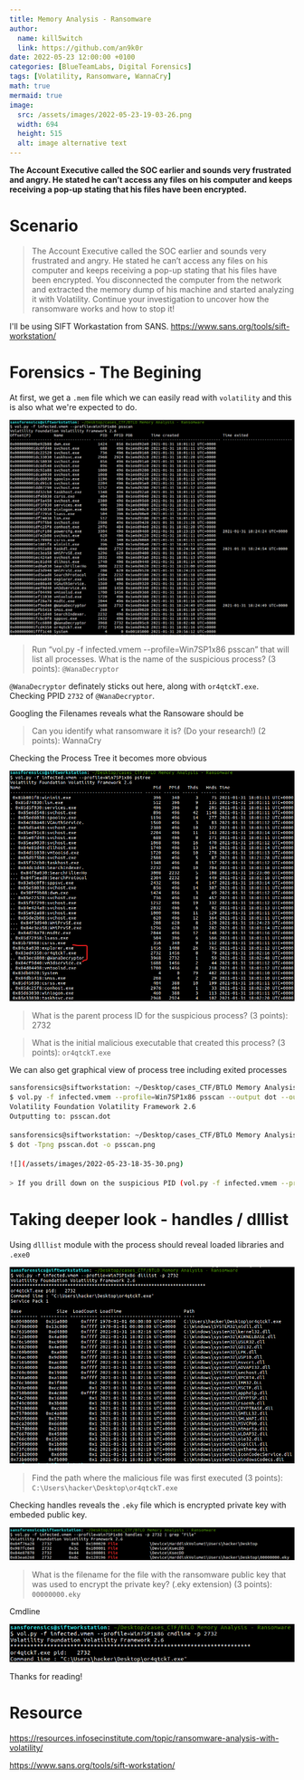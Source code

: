 ```yaml
---
title: Memory Analysis - Ransomware
author:
  name: kill5witch
  link: https://github.com/an9k0r
date: 2022-05-23 12:00:00 +0100
categories: [BlueTeamLabs, Digital Forensics]
tags: [Volatility, Ransomware, WannaCry]
math: true
mermaid: true
image:
  src: /assets/images/2022-05-23-19-03-26.png
  width: 694
  height: 515
  alt: image alternative text
---
```

**The Account Executive called the SOC earlier and sounds very frustrated and angry. He stated he can’t access any files on his computer and keeps receiving a pop-up stating that his files have been encrypted.**
# Scenario
> The Account Executive called the SOC earlier and sounds very frustrated and angry. He stated he can’t access any files on his computer and keeps receiving a pop-up stating that his files have been encrypted. You disconnected the computer from the network and extracted the memory dump of his machine and started analyzing it with Volatility. Continue your investigation to uncover how the ransomware works and how to stop it!    

I'll be using SIFT Workastation from SANS. https://www.sans.org/tools/sift-workstation/

# Forensics - The Begining 
At first, we get a `.mem` file which we can easily read with `volatility` and this is also what we're expected to do.

![](/assets/images/2022-05-23-18-21-47.png)

> Run “vol.py -f infected.vmem --profile=Win7SP1x86 psscan” that will list all processes. What is the name of the suspicious process? (3 points): `@WanaDecryptor`

`@WanaDecryptor` definately sticks out here, along with `or4qtckT.exe`. Checking PPID `2732` of `@WanaDecryptor`. 

Googling the Filenames reveals what the Ransoware should be
> Can you identify what ransomware it is? (Do your research!) (2 points): WannaCry

Checking the Process Tree it becomes more obvious

![](/assets/images/2022-05-23-18-28-11.png)

> What is the parent process ID for the suspicious process? (3 points): 2732

> What is the initial malicious executable that created this process? (3 points): `or4qtckT.exe`

We can also get graphical view of process tree including exited processes
```bash
sansforensics@siftworkstation: ~/Desktop/cases_CTF/BTLO Memory Analysis - Ransomware
$ vol.py -f infected.vmem --profile=Win7SP1x86 psscan --output dot --output-file psscan.dot
Volatility Foundation Volatility Framework 2.6
Outputting to: psscan.dot

sansforensics@siftworkstation: ~/Desktop/cases_CTF/BTLO Memory Analysis - Ransomware
$ dot -Tpng psscan.dot -o psscan.png

![](/assets/images/2022-05-23-18-35-30.png)

> If you drill down on the suspicious PID (vol.py -f infected.vmem --profile=Win7SP1x86 psscan | grep (PIDhere)), find the process used to delete files (3 points): `taskdl.exe`
```

# Taking deeper look - handles / dlllist
Using `dlllist` module with the process should reveal loaded libraries and `.exe0`

![](/assets/images/2022-05-23-18-47-30.png)

> Find the path where the malicious file was first executed (3 points): `C:\Users\hacker\Desktop\or4qtckT.exe`

Checking handles reveals the `.eky` file which is encrypted private key with embeded public key.

![](/assets/images/2022-05-23-18-50-36.png)

> What is the filename for the file with the ransomware public key that was used to encrypt the private key? (.eky extension) (3 points): `00000000.eky`

Cmdline

![](/assets/images/2022-05-23-18-58-59.png)

Thanks for reading!

# Resource
https://resources.infosecinstitute.com/topic/ransomware-analysis-with-volatility/

https://www.sans.org/tools/sift-workstation/